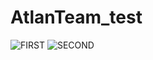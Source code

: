 # AtlanTeam_test

![FIRST](https://github.com/olegsvs/AtlanTeam_test/blob/master/images/1.png)
![SECOND](https://github.com/olegsvs/AtlanTeam_test/blob/master/images/2.png)
